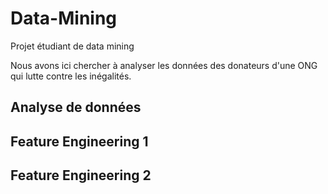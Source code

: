 # Data-Mining
Projet étudiant de data mining

Nous avons ici chercher à analyser les données des donateurs d'une ONG qui lutte contre les inégalités.

## Analyse de données

## Feature Engineering 1

## Feature Engineering 2


